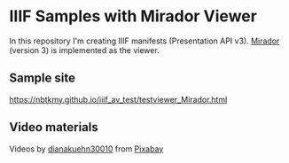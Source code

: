 # IIIF Samples with Mirador Viewer

In this repository I'm creating IIIF manifests (Presentation API v3). [Mirador](https://projectmirador.org/) (version 3) is implemented as the viewer.  
## Sample site
https://nbtkmy.github.io/iiif_av_test/testviewer_Mirador.html

## Video materials
Videos by [dianakuehn30010](https://pixabay.com/ja/users/dianakuehn30010-850136/?utm_source=link-attribution&amp;utm_medium=referral&amp;utm_campaign=image&amp;utm_content=26931">dianakuehn30010) from [Pixabay](https://pixabay.com/ja/?utm_source=link-attribution&amp;utm_medium=referral&amp;utm_campaign=image&amp;utm_content=26931)
